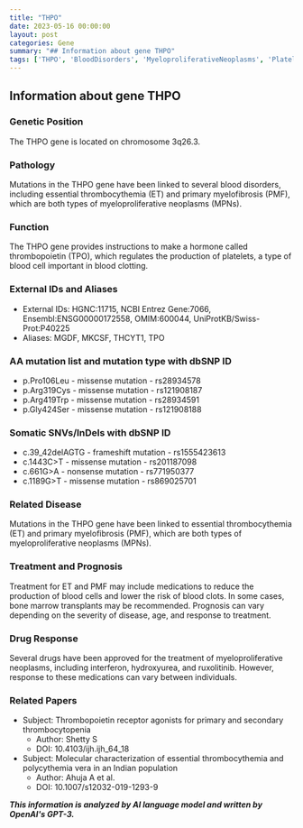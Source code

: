 ```yaml
---
title: "THPO"
date: 2023-05-16 00:00:00
layout: post
categories: Gene
summary: "## Information about gene THPO"
tags: ['THPO', 'BloodDisorders', 'MyeloproliferativeNeoplasms', 'Platelets', 'Mutation', 'Treatment', 'DrugResponse', 'Prognosis']
---
```


## Information about gene THPO

### Genetic Position
The THPO gene is located on chromosome 3q26.3.

### Pathology
Mutations in the THPO gene have been linked to several blood disorders, including essential thrombocythemia (ET) and primary myelofibrosis (PMF), which are both types of myeloproliferative neoplasms (MPNs). 

### Function
The THPO gene provides instructions to make a hormone called thrombopoietin (TPO), which regulates the production of platelets, a type of blood cell important in blood clotting.

### External IDs and Aliases
- External IDs: HGNC:11715, NCBI Entrez Gene:7066, Ensembl:ENSG00000172558, OMIM:600044, UniProtKB/Swiss-Prot:P40225
- Aliases: MGDF, MKCSF, THCYT1, TPO

### AA mutation list and mutation type with dbSNP ID
- p.Pro106Leu - missense mutation - rs28934578
- p.Arg319Cys - missense mutation - rs121908187
- p.Arg419Trp - missense mutation - rs28934591
- p.Gly424Ser - missense mutation - rs121908188

### Somatic SNVs/InDels with dbSNP ID
- c.39_42delAGTG - frameshift mutation - rs1555423613
- c.1443C>T - missense mutation - rs201187098
- c.661G>A - nonsense mutation - rs771950377
- c.1189G>T - missense mutation - rs869025701

### Related Disease
Mutations in the THPO gene have been linked to essential thrombocythemia (ET) and primary myelofibrosis (PMF), which are both types of myeloproliferative neoplasms (MPNs).

### Treatment and Prognosis
Treatment for ET and PMF may include medications to reduce the production of blood cells and lower the risk of blood clots. In some cases, bone marrow transplants may be recommended. Prognosis can vary depending on the severity of disease, age, and response to treatment.

### Drug Response
Several drugs have been approved for the treatment of myeloproliferative neoplasms, including interferon, hydroxyurea, and ruxolitinib. However, response to these medications can vary between individuals.

### Related Papers
- Subject: Thrombopoietin receptor agonists for primary and secondary thrombocytopenia
  - Author: Shetty S
  - DOI: 10.4103/ijh.ijh_64_18
- Subject: Molecular characterization of essential thrombocythemia and polycythemia vera in an Indian population
  - Author: Ahuja A et al.
  - DOI: 10.1007/s12032-019-1293-9

**_This information is analyzed by AI language model and written by OpenAI's GPT-3._**